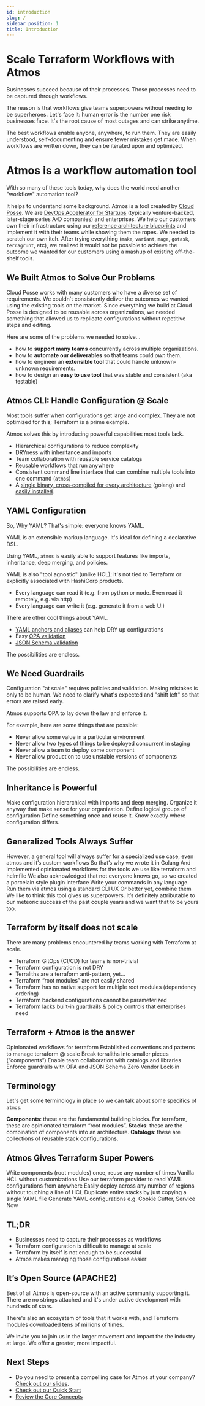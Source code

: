 ```yaml
---
id: introduction
slug: /
sidebar_position: 1
title: Introduction
---
```


# Scale Terraform Workflows with Atmos

Businesses succeed because of their processes. Those processes need to be captured through workflows.

The reason is that workflows give teams superpowers without needing to be superheroes. Let's face it: human error is the number one risk businesses face. It's the root cause of most outages and can strike anytime.

The best workflows enable anyone, anywhere, to run them. They are easily understood, self-documenting and ensure fewer mistakes get made. When workflows are written down, they can be iterated upon and optimized. 

# Atmos is a workflow automation tool

With so many of these tools today, why does the world need another "workflow" automation tool?

It helps to understand some background. Atmos is a tool created by [Cloud Posse](https://cloudposse.com). We are [DevOps Accelerator for Startups](https://cloudposse.com/services/) (typically venture-backed, later-stage series A-D companies) and enterprises. We help our customers own their infrastructure using our [reference architecture blueprints](https://cloudposse.com/reference-architecture/) and implement it with their teams while showing them the ropes. We needed to scratch our own itch. After trying everything (`make`, `variant`, `mage`, `gotask`, `terragrunt`, etc), we realized it would not be possible to achieve the outcome we wanted for our customers using a mashup of existing off-the-shelf tools. 

## We Built Atmos to Solve Our Problems

Cloud Posse works with many customers who have a diverse set of requirements. We couldn't consistently deliver the outcomes we wanted using the existing tools on the market. Since everything we build at Cloud Posse is designed to be reusable across organizations, we needed something that allowed us to replicate configurations without repetitive steps and editing.

Here are some of the problems we needed to solve...
- how to **support many teams** concurrently across multiple organizations.
- how to **automate our deliverables** so that teams could *own* them.
- how to engineer an **extensible tool** that could handle unknown-unknown requirements.
- how to design an **easy to use tool** that was stable and consistent (aka testable)

## Atmos CLI: Handle Configuration @ Scale

Most tools suffer when configurations get large and complex. They are not optimized for this; Terraform is a prime example.

Atmos solves this by introducing powerful capabilities most tools lack.

- Hierarchical configurations to reduce complexity
- DRYness with inheritance and imports
- Team collaboration with reusable service catalogs
- Reusable workflows that run anywhere
- Consistent command line interface that can combine multiple tools into one command (`atmos`)
- A [single binary, cross-compiled for every architecture](https://github.com/cloudposse/atmos/releases) (golang) and [easily installed](/docs/quick-start/install).

## YAML Configuration

So, Why YAML? That's simple: everyone knows YAML.

YAML is an extensible markup language. It's ideal for defining a declarative DSL.

Using YAML, `atmos` is easily able to support features like imports, inheritance, deep merging, and policies.

YAML is also "tool agnostic" (unlike HCL); it's not tied to Terraform or explicitly associated with HashiCorp products.
- Every language can read it (e.g. from python or node. Even read it remotely, e.g. via http)
- Every language can write it (e.g. generate it from a web UI)
  
There are other cool things about YAML. 
- [YAML anchors and aliases](https://yaml.org/spec/1.2.2/#3222-anchors-and-aliases) can help DRY up configurations
- Easy [OPA validation](/docs/core-concepts/components/component-validation#open-policy-agent-opa)
- [JSON Schema validation](/docs/core-concepts/components/component-validation#json-schema)

The possibilities are endless. 

## We Need Guardrails

Configuration "at scale" requires policies and validation. Making mistakes is only to be human. We need to clarify what's expected and "shift left" so that errors are raised early.

Atmos supports OPA to lay down the law and enforce it.

For example, here are some things that are possible:
- Never allow some value in a particular environment
- Never allow two types of things to be deployed concurrent in staging
- Never allow a team to deploy some component
- Never allow production to use unstable versions of components

The possibilities are endless. 

## Inheritance is Powerful

Make configuration hierarchical with imports and deep merging.
Organize it anyway that make sense for your organization. 
Define logical groups of configuration
Define something once and reuse it. 
Know exactly where configuration differs. 


## Generalized Tools Always Suffer

However, a general tool will always suffer for a specialized use case, even atmos and it’s custom workflows
So that’s why we wrote it in Golang
And implemented opinionated workflows for the tools we use like terraform and helmfile 
We also acknowledged that not everyone knows go, so we created a porcelain style plugin interface 
Write your commands in any language. Run them via atmos using a standard CLI UX
Or better yet, combine them
We like to think this tool gives us superpowers. It’s definitely attributable to our meteoric success of the past couple years and we want that to be yours too. 

## Terraform by itself does not scale

There are many problems encountered by teams working with Terraform at scale. 

- Terraform GitOps (CI/CD) for teams is non-trivial
- Terraform configuration is not DRY
- Terraliths are a terraform anti-pattern, yet…
- Terraform “root modules” are not easily shared
- Terraform has no native support for multiple root modules (dependency ordering)
- Terraform backend configurations cannot be parameterized
- Terraform lacks built-in guardrails & policy controls that enterprises need


## Terraform + Atmos is the answer
Opinionated workflows for terraform
Established conventions and patterns to manage terraform @ scale
Break terraliths into smaller pieces (“components”)
Enable team collaboration with catalogs and libraries
Enforce guardrails with OPA and JSON Schema
Zero Vendor Lock-in

## Terminology

Let's get some terminology in place so we can talk about some specifics of `atmos`.

**Components**: these are the fundamental building blocks. For terraform, these are opinionated terraform “root modules”.
**Stacks**: these are the combination of components into an architecture.
**Catalogs**: these are collections of reusable stack configurations.

## Atmos Gives Terraform Super Powers

Write components (root modules) once, reuse any number of times
Vanilla HCL without customizations
Use our terraform provider to read YAML configurations from anywhere 
Easily deploy across any number of regions without touching a line of HCL
Duplicate entire stacks by just copying a single YAML file
Generate YAML configurations e.g. Cookie Cutter, Service Now


## TL;DR

- Businesses need to capture their processes as workflows
- Terraform configuration is difficult to manage at scale
- Terraform by itself is not enough to be successful
- Atmos makes managing those configurations easier

## It’s Open Source (APACHE2)

Best of all Atmos is open-source with an active community supporting it. There are no strings attached and it's under active development with hundreds of stars. 

There's also an ecosystem of tools that it works with, and Terraform modules downloaded tens of millions of times. 

We invite you to join us in the larger movement and impact the the industry at large. We offer a greater, more impactful.

## Next Steps

* Do you need to present a compelling case for Atmos at your company? [Check out our slides](/reference/slides).
* [Check out our Quick Start](/category/quick-start)
* [Review the Core Concepts](/category/core-concepts)

